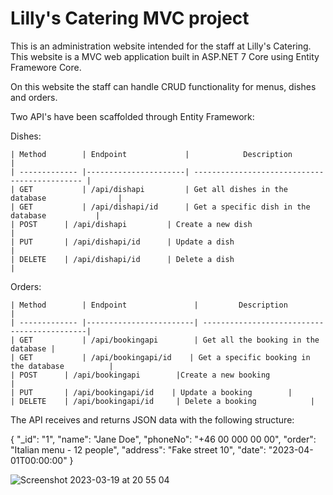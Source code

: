 # Lilly's Catering MVC project

This is an administration website intended for the staff at Lilly's Catering.
This website is a MVC web application built in ASP.NET 7 Core using Entity Framewore Core.

On this website the staff can handle CRUD functionality for menus, dishes and orders.

Two API's have been scaffolded through Entity Framework:

Dishes:
```
| Method        | Endpoint             | 	        Description		       |
| ------------- |----------------------| --------------------------------------------- |
| GET           | /api/dishapi         | Get all dishes in the database                |
| GET           | /api/dishapi/id      | Get a specific dish in the database	       |
| POST 		| /api/dishapi         | Create a new dish	                       |
| PUT 		| /api/dishapi/id      | Update a dish                                 |
| DELETE 	| /api/dishapi/id      | Delete a dish                                 |
```

Orders:
```
| Method        | Endpoint               | 	       Description		       |
| ------------- |------------------------| --------------------------------------------|
| GET           | /api/bookingapi        | Get all the booking in the database |
| GET           | /api/bookingapi/id    | Get a specific booking in the database	      |
| POST 		| /api/bookingapi        |Create a new booking		       |
| PUT 		| /api/bookingapi/id    | Update a booking        |
| DELETE 	| /api/bookingapi/id     | Delete a booking  	       |
```

The API receives and returns JSON data with the following structure: 


{ "_id": "1", "name": "Jane Doe", "phoneNo": "+46 00 000 00 00", "order": "Italian menu - 12 people", "address": "Fake street 10", "date": "2023-04-01T00:00:00" }

![Screenshot 2023-03-19 at 20 55 04](https://user-images.githubusercontent.com/78862890/226205500-81425837-7ed5-432a-9c85-d2994595d01d.png)

